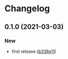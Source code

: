 # Changelog
## 0.1.0 (2021-03-03)


### New

* first release ([b338e11](https://github.com/spartan/router/commit/b338e11a19ae20705bed48152754147829082dfe))

